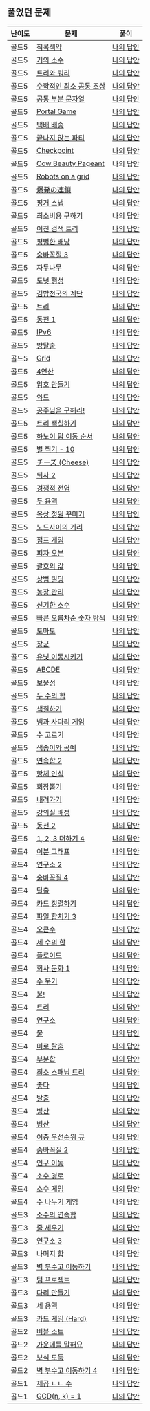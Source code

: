 ## 풀었던 문제

| 난이도 | 문제                                                         | 풀이                                                                                      |
|-----|------------------------------------------------------------|-----------------------------------------------------------------------------------------|
| 골드5 | [적록색약](https://www.acmicpc.net/problem/10026)              | [나의 답안](https://github.com/LSapee/AlgorithmCPP/blob/main/boj_gold/problem/num10026.cpp) |
| 골드5 | [거의 소수](https://www.acmicpc.net/problem/1456)              | [나의 답안](https://github.com/LSapee/AlgorithmCPP/blob/main/boj_gold/problem/num1456.cpp)  |
| 골드5 | [트리와 쿼리](https://www.acmicpc.net/problem/15681)            | [나의 답안](https://github.com/LSapee/AlgorithmCPP/blob/main/boj_gold/problem/num15681.cpp) |
| 골드5 | [수학적인 최소 공통 조상](https://www.acmicpc.net/problem/26092)     | [나의 답안](https://github.com/LSapee/AlgorithmCPP/blob/main/boj_gold/problem/num26092.cpp) |
| 골드5 | [공통 부분 문자열](https://www.acmicpc.net/problem/5582)          | [나의 답안](https://github.com/LSapee/AlgorithmCPP/blob/main/boj_gold/problem/num5582.cpp)  |
| 골드5 | [Portal Game](https://www.acmicpc.net/problem/32188)       | [나의 답안](https://github.com/LSapee/AlgorithmCPP/blob/main/boj_gold/problem/num32188.cpp) |
| 골드5 | [택배 배송](https://www.acmicpc.net/problem/5972)              | [나의 답안](https://github.com/LSapee/AlgorithmCPP/blob/main/boj_gold/problem/num5972.cpp)  |
| 골드5 | [끝나지 않는 파티](https://www.acmicpc.net/problem/11265)         | [나의 답안](https://github.com/LSapee/AlgorithmCPP/blob/main/boj_gold/problem/num11265.cpp) |
| 골드5 | [Checkpoint](https://www.acmicpc.net/problem/26555)        | [나의 답안](https://github.com/LSapee/AlgorithmCPP/blob/main/boj_gold/problem/num26555.cpp) |
| 골드5 | [Cow Beauty Pageant](https://www.acmicpc.net/problem/5931) | [나의 답안](https://github.com/LSapee/AlgorithmCPP/blob/main/boj_gold/problem/num5931.cpp)  |
| 골드5 | [Robots on a grid](https://www.acmicpc.net/problem/5011)   | [나의 답안](https://github.com/LSapee/AlgorithmCPP/blob/main/boj_gold/problem/num5011.cpp)  |
| 골드5 | [爆発の連鎖](https://www.acmicpc.net/problem/22363)             | [나의 답안](https://github.com/LSapee/AlgorithmCPP/blob/main/boj_gold/problem/num22363.cpp) |
| 골드5 | [핑거 스냅](https://www.acmicpc.net/problem/17394)             | [나의 답안](https://github.com/LSapee/AlgorithmCPP/blob/main/boj_gold/problem/num17394.cpp) |
| 골드5 | [최소비용 구하기](https://www.acmicpc.net/problem/1916)           | [나의 답안](https://github.com/LSapee/AlgorithmCPP/blob/main/boj_gold/problem/num1916.cpp)  |
| 골드5 | [이진 검색 트리](https://www.acmicpc.net/problem/5639)           | [나의 답안](https://github.com/LSapee/AlgorithmCPP/blob/main/boj_gold/problem/num5639.cpp)  |
| 골드5 | [평범한 배낭](https://www.acmicpc.net/problem/12865)            | [나의 답안](https://github.com/LSapee/AlgorithmCPP/blob/main/boj_gold/problem/num12865.cpp) |
| 골드5 | [숨바꼭질 3](https://www.acmicpc.net/problem/13549)            | [나의 답안](https://github.com/LSapee/AlgorithmCPP/blob/main/boj_gold/problem/num13549.cpp) |
| 골드5 | [자두나무](https://www.acmicpc.net/problem/2240)               | [나의 답안](https://github.com/LSapee/AlgorithmCPP/blob/main/boj_gold/problem/num2240.cpp)  |
| 골드5 | [도넛 행성](https://www.acmicpc.net/problem/27211)             | [나의 답안](https://github.com/LSapee/AlgorithmCPP/blob/main/boj_gold/problem/num27211.cpp) |
| 골드5 | [김밥천국의 계단](https://www.acmicpc.net/problem/28069)          | [나의 답안](https://github.com/LSapee/AlgorithmCPP/blob/main/boj_gold/problem/num28069.cpp) |
| 골드5 | [트리](https://www.acmicpc.net/problem/1068)                 | [나의 답안](https://github.com/LSapee/AlgorithmCPP/blob/main/boj_gold/problem/num1068.cpp)  |
| 골드5 | [동전 1](https://www.acmicpc.net/problem/2293)               | [나의 답안](https://github.com/LSapee/AlgorithmCPP/blob/main/boj_gold/problem/num2293.cpp)  |
| 골드5 | [IPv6](https://www.acmicpc.net/problem/3107)               | [나의 답안](https://github.com/LSapee/AlgorithmCPP/blob/main/boj_gold/problem/num3107.cpp)  |
| 골드5 | [방탈출](https://www.acmicpc.net/problem/23352)               | [나의 답안](https://github.com/LSapee/AlgorithmCPP/blob/main/boj_gold/problem/num23352.cpp) |
| 골드5 | [Grid](https://www.acmicpc.net/problem/11607)              | [나의 답안](https://github.com/LSapee/AlgorithmCPP/blob/main/boj_gold/problem/num11607.cpp) |
| 골드5 | [4연산](https://www.acmicpc.net/problem/14395)               | [나의 답안](https://github.com/LSapee/AlgorithmCPP/blob/main/boj_gold/problem/num14395.cpp) |
| 골드5 | [암호 만들기](https://www.acmicpc.net/problem/1759)             | [나의 답안](https://github.com/LSapee/AlgorithmCPP/blob/main/boj_gold/problem/num1759.cpp)  |
| 골드5 | [와드](https://www.acmicpc.net/problem/23747)                | [나의 답안](https://github.com/LSapee/AlgorithmCPP/blob/main/boj_gold/problem/num23747.cpp) |
| 골드5 | [공주님을 구해라!](https://www.acmicpc.net/problem/17836)         | [나의 답안](https://github.com/LSapee/AlgorithmCPP/blob/main/boj_gold/problem/num17836.cpp) |
| 골드5 | [트리 색칠하기](https://www.acmicpc.net/problem/24230)           | [나의 답안](https://github.com/LSapee/AlgorithmCPP/blob/main/boj_gold/problem/num24230.cpp) |
| 골드5 | [하노이 탑 이동 순서](https://www.acmicpc.net/problem/11729)       | [나의 답안](https://github.com/LSapee/AlgorithmCPP/blob/main/boj_gold/problem/num11729.cpp) |
| 골드5 | [별 찍기 - 10](https://www.acmicpc.net/problem/2447)          | [나의 답안](https://github.com/LSapee/AlgorithmCPP/blob/main/boj_gold/problem/num2447.cpp)  |
| 골드5 | [チーズ (Cheese)](https://www.acmicpc.net/problem/5558)       | [나의 답안](https://github.com/LSapee/AlgorithmCPP/blob/main/boj_gold/problem/num5558.cpp)  |
| 골드5 | [퇴사 2](https://www.acmicpc.net/problem/15486)              | [나의 답안](https://github.com/LSapee/AlgorithmCPP/blob/main/boj_gold/problem/num15486.cpp) |
| 골드5 | [경쟁적 전염](https://www.acmicpc.net/problem/18405)            | [나의 답안](https://github.com/LSapee/AlgorithmCPP/blob/main/boj_gold/problem/num18405.cpp) |
| 골드5 | [두 용액](https://www.acmicpc.net/problem/2470)               | [나의 답안](https://github.com/LSapee/AlgorithmCPP/blob/main/boj_gold/problem/num2470.cpp)  |
| 골드5 | [옥상 정원 꾸미기](https://www.acmicpc.net/problem/6198)          | [나의 답안](https://github.com/LSapee/AlgorithmCPP/blob/main/boj_gold/problem/num6198.cpp)  |
| 골드5 | [노드사이의 거리](https://www.acmicpc.net/problem/1240)           | [나의 답안](https://github.com/LSapee/AlgorithmCPP/blob/main/boj_gold/problem/num1240.cpp)  |
| 골드5 | [점프 게임](https://www.acmicpc.net/problem/15558)             | [나의 답안](https://github.com/LSapee/AlgorithmCPP/blob/main/boj_gold/problem/num15558.cpp) |
| 골드5 | [피자 오븐](https://www.acmicpc.net/problem/19940)             | [나의 답안](https://github.com/LSapee/AlgorithmCPP/blob/main/boj_gold/problem/num19940.cpp) |
| 골드5 | [괄호의 값 ](https://www.acmicpc.net/problem/2504)             | [나의 답안](https://github.com/LSapee/AlgorithmCPP/blob/main/boj_gold/problem/num2504.cpp)  |
| 골드5 | [상범 빌딩](https://www.acmicpc.net/problem/6593)              | [나의 답안](https://github.com/LSapee/AlgorithmCPP/blob/main/boj_gold/problem/num6593.cpp)  |
| 골드5 | [농장 관리](https://www.acmicpc.net/problem/1245)              | [나의 답안](https://github.com/LSapee/AlgorithmCPP/blob/main/boj_gold/problem/num1245.cpp)  |
| 골드5 | [신기한 소수](https://www.acmicpc.net/problem/2023)             | [나의 답안](https://github.com/LSapee/AlgorithmCPP/blob/main/boj_gold/problem/num2023.cpp)  |
| 골드5 | [빠른 오름차순 숫자 탐색](https://www.acmicpc.net/problem/25513)     | [나의 답안](https://github.com/LSapee/AlgorithmCPP/blob/main/boj_gold/problem/num25513.cpp) |
| 골드5 | [토마토](https://www.acmicpc.net/problem/7569)                | [나의 답안](https://github.com/LSapee/AlgorithmCPP/blob/main/boj_gold/problem/num7569.cpp)  |
| 골드5 | [장군](https://www.acmicpc.net/problem/16509)                | [나의 답안](https://github.com/LSapee/AlgorithmCPP/blob/main/boj_gold/problem/num16509.cpp) |
| 골드5 | [유닛 이동시키기 ](https://www.acmicpc.net/problem/2194)          | [나의 답안](https://github.com/LSapee/AlgorithmCPP/blob/main/boj_gold/problem/num2194.cpp)  |
| 골드5 | [ABCDE](https://www.acmicpc.net/problem/13023)             | [나의 답안](https://github.com/LSapee/AlgorithmCPP/blob/main/boj_gold/problem/num13023.cpp) |
| 골드5 | [보물섬](https://www.acmicpc.net/problem/2589)                | [나의 답안](https://github.com/LSapee/AlgorithmCPP/blob/main/boj_gold/problem/num2589.cpp)  |
| 골드5 | [두 수의 합](https://www.acmicpc.net/problem/9024)             | [나의 답안](https://github.com/LSapee/AlgorithmCPP/blob/main/boj_gold/problem/num9024.cpp)  |
| 골드5 | [색칠하기](https://www.acmicpc.net/problem/13265)              | [나의 답안](https://github.com/LSapee/AlgorithmCPP/blob/main/boj_gold/problem/num13265.cpp) |
| 골드5 | [뱀과 사다리 게임](https://www.acmicpc.net/problem/16928)         | [나의 답안](https://github.com/LSapee/AlgorithmCPP/blob/main/boj_gold/problem/num16928.cpp) |
| 골드5 | [수 고르기](https://www.acmicpc.net/problem/2230)              | [나의 답안](https://github.com/LSapee/AlgorithmCPP/blob/main/boj_gold/problem/num2230.cpp)  |
| 골드5 | [색종이와 공예](https://www.acmicpc.net/problem/26598)           | [나의 답안](https://github.com/LSapee/AlgorithmCPP/blob/main/boj_gold/problem/num26598.cpp) |
| 골드5 | [연속합 2](https://www.acmicpc.net/problem/13398)             | [나의 답안](https://github.com/LSapee/AlgorithmCPP/blob/main/boj_gold/problem/num13398.cpp) |
| 골드5 | [항체 인식](https://www.acmicpc.net/problem/22352)             | [나의 답안](https://github.com/LSapee/AlgorithmCPP/blob/main/boj_gold/problem/num22352.cpp) |
| 골드5 | [회장뽑기](https://www.acmicpc.net/problem/2660)               | [나의 답안](https://github.com/LSapee/AlgorithmCPP/blob/main/boj_gold/problem/num2660.cpp)  |
| 골드5 | [내려가기](https://www.acmicpc.net/problem/2096)               | [나의 답안](https://github.com/LSapee/AlgorithmCPP/blob/main/boj_gold/problem/num2096.cpp)  |
| 골드5 | [강의실 배정](https://www.acmicpc.net/problem/11000)            | [나의 답안](https://github.com/LSapee/AlgorithmCPP/blob/main/boj_gold/problem/num11000.cpp) |
| 골드5 | [동전 2](https://www.acmicpc.net/problem/2294)               | [나의 답안](https://github.com/LSapee/AlgorithmCPP/blob/main/boj_gold/problem/num2294.cpp)  |
| 골드5 | [1, 2, 3 더하기 4](https://www.acmicpc.net/problem/15989)     | [나의 답안](https://github.com/LSapee/AlgorithmCPP/blob/main/boj_gold/problem/num15989.cpp) |
| 골드4 | [이분 그래프](https://www.acmicpc.net/problem/1707)             | [나의 답안](https://github.com/LSapee/AlgorithmCPP/blob/main/boj_gold/problem/num1707.cpp)  |
| 골드4 | [연구소 2](https://www.acmicpc.net/problem/17141)             | [나의 답안](https://github.com/LSapee/AlgorithmCPP/blob/main/boj_gold/problem/num17141.cpp) |
| 골드4 | [숨바꼭질 4](https://www.acmicpc.net/problem/13913)            | [나의 답안](https://github.com/LSapee/AlgorithmCPP/blob/main/boj_gold/problem/num13913.cpp) |
| 골드4 | [탈출](https://www.acmicpc.net/problem/3055)                 | [나의 답안](https://github.com/LSapee/AlgorithmCPP/blob/main/boj_gold/problem/num3055.cpp)  |
| 골드4 | [카드 정렬하기](https://www.acmicpc.net/problem/1715)            | [나의 답안](https://github.com/LSapee/AlgorithmCPP/blob/main/boj_gold/problem/num1715.cpp)  |
| 골드4 | [파일 합치기 3](https://www.acmicpc.net/problem/13975)          | [나의 답안](https://github.com/LSapee/AlgorithmCPP/blob/main/boj_gold/problem/num13975.cpp) |
| 골드4 | [오큰수](https://www.acmicpc.net/problem/17298)               | [나의 답안](https://github.com/LSapee/AlgorithmCPP/blob/main/boj_gold/problem/num17298.cpp) |
| 골드4 | [세 수의 합](https://www.acmicpc.net/problem/2295)             | [나의 답안](https://github.com/LSapee/AlgorithmCPP/blob/main/boj_gold/problem/num2295.cpp)  |
| 골드4 | [플로이드](https://www.acmicpc.net/problem/11404)              | [나의 답안](https://github.com/LSapee/AlgorithmCPP/blob/main/boj_gold/problem/num11404.cpp) |
| 골드4 | [회사 문화 1](https://www.acmicpc.net/problem/14267)           | [나의 답안](https://github.com/LSapee/AlgorithmCPP/blob/main/boj_gold/problem/num14267.cpp) |
| 골드4 | [수 묶기](https://www.acmicpc.net/problem/1744)               | [나의 답안](https://github.com/LSapee/AlgorithmCPP/blob/main/boj_gold/problem/num1744.cpp)  |
| 골드4 | [불!](https://www.acmicpc.net/problem/4179)                 | [나의 답안](https://github.com/LSapee/AlgorithmCPP/blob/main/boj_gold/problem/num4179.cpp)  |
| 골드4 | [트리](https://www.acmicpc.net/problem/4803)                 | [나의 답안](https://github.com/LSapee/AlgorithmCPP/blob/main/boj_gold/problem/num4803.cpp)  |
| 골드4 | [연구소](https://www.acmicpc.net/problem/14502)               | [나의 답안](https://github.com/LSapee/AlgorithmCPP/blob/main/boj_gold/problem/num14502.cpp) |
| 골드4 | [불](https://www.acmicpc.net/problem/5427)                  | [나의 답안](https://github.com/LSapee/AlgorithmCPP/blob/main/boj_gold/problem/num5427.cpp)  |
| 골드4 | [미로 탈출](https://www.acmicpc.net/problem/14923)             | [나의 답안](https://github.com/LSapee/AlgorithmCPP/blob/main/boj_gold/problem/num14923.cpp) |
| 골드4 | [부분합](https://www.acmicpc.net/problem/1806)                | [나의 답안](https://github.com/LSapee/AlgorithmCPP/blob/main/boj_gold/problem/num1806.cpp)  |
| 골드4 | [최소 스패닝 트리](https://www.acmicpc.net/problem/1197)          | [나의 답안](https://github.com/LSapee/AlgorithmCPP/blob/main/boj_gold/problem/num1197.cpp)  |
| 골드4 | [좋다](https://www.acmicpc.net/problem/1253)                 | [나의 답안](https://github.com/LSapee/AlgorithmCPP/blob/main/boj_gold/problem/num1253.cpp)  |
| 골드4 | [탈출](https://www.acmicpc.net/problem/16397)                | [나의 답안](https://github.com/LSapee/AlgorithmCPP/blob/main/boj_gold/problem/num16397.cpp) |
| 골드4 | [빙산](https://www.acmicpc.net/problem/2573)                 | [나의 답안](https://github.com/LSapee/AlgorithmCPP/blob/main/boj_gold/problem/num2573.cpp)  |
| 골드4 | [빙산](https://www.acmicpc.net/problem/5052)                 | [나의 답안](https://github.com/LSapee/AlgorithmCPP/blob/main/boj_gold/problem/num5052.cpp)  |
| 골드4 | [이중 우선순위 큐](https://www.acmicpc.net/problem/7662)          | [나의 답안](https://github.com/LSapee/AlgorithmCPP/blob/main/boj_gold/problem/num7662.cpp)  |
| 골드4 | [숨바꼭질 2](https://www.acmicpc.net/problem/12851)            | [나의 답안](https://github.com/LSapee/AlgorithmCPP/blob/main/boj_gold/problem/num12851.cpp) |
| 골드4 | [인구 이동](https://www.acmicpc.net/problem/16234)             | [나의 답안](https://github.com/LSapee/AlgorithmCPP/blob/main/boj_gold/problem/num16234.cpp) |
| 골드4 | [소수 경로](https://www.acmicpc.net/problem/1963)              | [나의 답안](https://github.com/LSapee/AlgorithmCPP/blob/main/boj_gold/problem/num1963.cpp)  |
| 골드4 | [소수 게임](https://www.acmicpc.net/problem/14622)             | [나의 답안](https://github.com/LSapee/AlgorithmCPP/blob/main/boj_gold/problem/num14622.cpp) |
| 골드4 | [수 나누기 게임](https://www.acmicpc.net/problem/27172)          | [나의 답안](https://github.com/LSapee/AlgorithmCPP/blob/main/boj_gold/problem/num27172.cpp) |
| 골드3 | [소수의 연속합](https://www.acmicpc.net/problem/1644)            | [나의 답안](https://github.com/LSapee/AlgorithmCPP/blob/main/boj_gold/problem/num1644.cpp)  |
| 골드3 | [줄 세우기](https://www.acmicpc.net/problem/2252)              | [나의 답안](https://github.com/LSapee/AlgorithmCPP/blob/main/boj_gold/problem/num2252.cpp)  |
| 골드3 | [연구소 3](https://www.acmicpc.net/problem/17142)             | [나의 답안](https://github.com/LSapee/AlgorithmCPP/blob/main/boj_gold/problem/num17142.cpp) |
| 골드3 | [나머지 합](https://www.acmicpc.net/problem/10986)             | [나의 답안](https://github.com/LSapee/AlgorithmCPP/blob/main/boj_gold/problem/num10986.cpp) |
| 골드3 | [벽 부수고 이동하기](https://www.acmicpc.net/problem/2206)         | [나의 답안](https://github.com/LSapee/AlgorithmCPP/blob/main/boj_gold/problem/num2206.cpp)  |
| 골드3 | [텀 프로젝트](https://www.acmicpc.net/problem/9466)             | [나의 답안](https://github.com/LSapee/AlgorithmCPP/blob/main/boj_gold/problem/num9466.cpp)  |
| 골드3 | [다리 만들기](https://www.acmicpc.net/problem/2146)             | [나의 답안](https://github.com/LSapee/AlgorithmCPP/blob/main/boj_gold/problem/num2146.cpp)  |
| 골드3 | [세 용액](https://www.acmicpc.net/problem/2473)               | [나의 답안](https://github.com/LSapee/AlgorithmCPP/blob/main/boj_gold/problem/num2473.cpp)  |
| 골드3 | [카드 게임 (Hard)](https://www.acmicpc.net/problem/32143)      | [나의 답안](https://github.com/LSapee/AlgorithmCPP/blob/main/boj_gold/problem/num32143.cpp) |
| 골드2 | [버블 소트](https://www.acmicpc.net/problem/1377)              | [나의 답안](https://github.com/LSapee/AlgorithmCPP/blob/main/boj_gold/problem/num1377.cpp)  |
| 골드2 | [가운데를 말해요](https://www.acmicpc.net/problem/1655)           | [나의 답안](https://github.com/LSapee/AlgorithmCPP/blob/main/boj_gold/problem/num1655.cpp)  |
| 골드2 | [보석 도둑](https://www.acmicpc.net/problem/1202)              | [나의 답안](https://github.com/LSapee/AlgorithmCPP/blob/main/boj_gold/problem/num1202.cpp)  |
| 골드2 | [벽 부수고 이동하기 4](https://www.acmicpc.net/problem/16946)      | [나의 답안](https://github.com/LSapee/AlgorithmCPP/blob/main/boj_gold/problem/num16946.cpp) |
| 골드1 | [제곱 ㄴㄴ 수](https://www.acmicpc.net/problem/1016)            | [나의 답안](https://github.com/LSapee/AlgorithmCPP/blob/main/boj_gold/problem/num1016.cpp)  |
| 골드1 | [GCD(n, k) = 1](https://www.acmicpc.net/problem/11689)     | [나의 답안](https://github.com/LSapee/AlgorithmCPP/blob/main/boj_gold/problem/num11689.cpp) |




